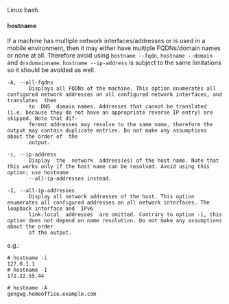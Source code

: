 Linux bash.

#### hostname

If a machine has multiple network interfaces/addresses or is used in a mobile environment, then it may either have multiple FQDNs/domain  names  or  none  at
all.  Therefore  avoid  using `hostname --fqdn`, `hostname --domain` and `dnsdomainname`.  `hostname --ip-address` is subject to the same limitations so it should be avoided as well.

```
-A, --all-fqdns
       Displays all FQDNs of the machine. This option enumerates all configured network addresses on all configured network interfaces, and  translates  them
       to  DNS  domain names. Addresses that cannot be translated (i.e. because they do not have an appropriate reverse IP entry) are skipped. Note that dif‐
       ferent addresses may resolve to the same name, therefore the output may contain duplicate entries. Do not make any assumptions about the order of  the
       output.

-i, --ip-address
       Display  the  network  address(es) of the host name. Note that this works only if the host name can be resolved. Avoid using this option; use hostname
       --all-ip-addresses instead.

-I, --all-ip-addresses
       Display all network addresses of the host. This option enumerates all configured addresses on all network interfaces. The loopback interface and  IPv6
       link-local  addresses  are omitted. Contrary to option -i, this option does not depend on name resolution. Do not make any assumptions about the order
       of the output.
```

e.g.:
```
# hostname -i
127.0.1.1
# hostname -I
172.22.55.44

# hostname -A
gengwg.homeoffice.example.com
```
